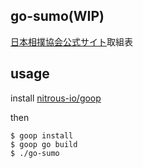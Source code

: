 ## go-sumo(WIP)

[日本相撲協会公式サイト](http://www.sumo.or.jp/)取組表

## usage

install [nitrous-io/goop](https://github.com/nitrous-io/goop)

then

    $ goop install
    $ goop go build
    $ ./go-sumo



